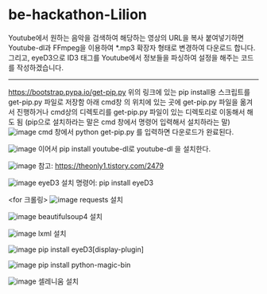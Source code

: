 # be-hackathon-Lilion
Youtube에서 원하는 음악을 검색하여 해당하는 영상의 URL을 복사 붙여넣기하면 Youtube-dl과 FFmpeg을 이용하여 *.mp3 확장자 형태로 변경하여 다운로드 합니다. 
그리고, eyeD3으로 ID3 태그를 Youtube에서 정보들을 파싱하여 설정을 해주는 코드를 작성하겠습니다.

---


https://bootstrap.pypa.io/get-pip.py
위의 링크에 있는 pip install용 스크립트를 get-pip.py 파일로 저장함
아래 cmd창 의 위치에 있는 곳에 get-pip.py 파일을 옮겨서 진행하거나 cmd상의 디렉토리를 get-pip.py 파일이 있는 디렉토리로 이동해서 해도 됨
(pip으로 설치하라는 말은 cmd 창에서 명령어 입력해서 설치하라는 말)
![image](https://user-images.githubusercontent.com/103047410/224536826-25659dd0-9c9e-49d8-a2b3-41dcf22e1059.png)
cmd 창에서 python get-pip.py 를 입력하면 다운로드가 완료된다.

![image](https://user-images.githubusercontent.com/103047410/224536834-40b64595-b841-42cf-91b8-19400f9b286c.png)
이어서 pip install youtube-dl로 youtube-dl 을 설치한다.

![image](https://user-images.githubusercontent.com/103047410/224536843-98b03ca3-d3f9-484f-a8b5-2a78537e9c26.png)
참고: https://theonly1.tistory.com/2479

![image](https://user-images.githubusercontent.com/103047410/224536847-0aa7d791-2d9f-4411-9b3a-425fe13918fb.png)
eyeD3 설치  명령어: pip install eyeD3 

<for 크롤링>
![image](https://user-images.githubusercontent.com/103047410/224536855-1e180d11-a29c-40ec-b2d5-eb7e2e5a58d1.png)
requests 설치

![image](https://user-images.githubusercontent.com/103047410/224536858-523960f5-b42e-48ce-87c0-728d3d6ea28a.png)
beautifulsoup4 설치

![image](https://user-images.githubusercontent.com/103047410/224536860-77ad20d5-3cb9-46a8-9ff1-18e44b69c8c3.png)
lxml 설치

![image](https://user-images.githubusercontent.com/103047410/224536867-e7c472e9-5cbd-4572-aa9c-b6790a39eb2d.png)
pip install eyeD3[display-plugin]

![image](https://user-images.githubusercontent.com/103047410/224536875-9630ab23-d459-4542-b00e-9f7df99cc950.png)
pip install python-magic-bin

![image](https://user-images.githubusercontent.com/103047410/224536889-8c3bd0f3-9898-4bc3-9378-a738afb44313.png)
셀레니움 설치

